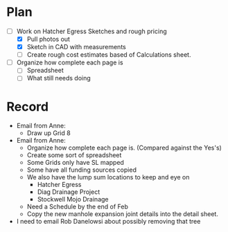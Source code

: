 # Plan
- [ ] Work on Hatcher Egress Sketches and rough pricing
	- [x] Pull photos out
	- [x] Sketch in CAD with measurements
	- [ ] Create rough cost estimates based of Calculations sheet. 
- [ ] Organize how complete each page is
	- [ ] Spreadsheet
	- [ ] What still needs doing
# Record
- Email from Anne:
	- Draw up Grid 8
- Email from Anne:
	- Organize how complete each page is. (Compared against the Yes's)
	- Create some sort of spreadsheet
	- Some Grids only have SL mapped
	- Some have all funding sources copied
	- We also have the lump sum locations to keep and eye on
		- Hatcher Egress
		- Diag Drainage Project
		- Stockwell Mojo Drainage
	- Need a Schedule by the end of Feb
	- Copy the new manhole expansion joint details into the detail sheet. 
- I need to email Rob Danelowsi about possibly removing that tree